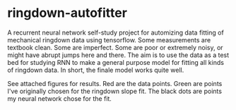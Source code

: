 # ringdown-autofitter
A recurrent neural network self-study project for automizing data fitting of mechanical ringdown data using tensorflow. Some measurements are textbook clean. Some are imperfect. Some are poor or extremely noisy, or might have abrupt jumps here and there. The aim is to use the data as a test bed for studying RNN to make a general purpose model for fitting all kinds of ringdown data. In short, the finale model works quite well.

See attached figures for results. Red are the data points. Green are points I've originally chosen for the ringdown slope fit. The black dots are points my neural network chose for the fit.
